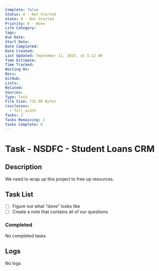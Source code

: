 ```yaml
---
Complete: false
Status: 0 - Not Started
State: 0 - Not Started
Priority: 0 - None
Life Category:
tags:
Due Date:
Start Date:
Date Completed:
Date Created:
Last Updated: September 11, 2025, at 5:12 AM
Time Estimate:
Time Tracked:
Waiting On:
Docs:
GitHub:
Lists:
Related:
Sources:
Type: Task
File Size: 732.00 Bytes
cssclasses:
  - full_width
Tasks: 2
Tasks Remaining: 2
Tasks Complete: 0
---
```

# Task - NSDFC - Student Loans CRM

## Description

We need to wrap up this project to free up resources. 

## Task List

- [ ] Figure out what "done" looks like
- [ ] Create a note that contains all of our questions

### Completed

<span class="placeholder">No completed tasks</span>

## Logs

<span class="placeholder">No logs</span>
